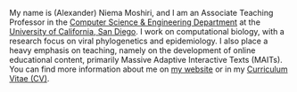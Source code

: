 My name is (Alexander) Niema Moshiri, and I am an Associate Teaching Professor in the [Computer Science & Engineering Department](https://cse.ucsd.edu/) at the [University of California, San Diego](https://ucsd.edu/). I work on computational biology, with a research focus on viral phylogenetics and epidemiology. I also place a heavy emphasis on teaching, namely on the development of online educational content, primarily Massive Adaptive Interactive Texts (MAITs). You can find more information about me on [my website](https://niema.net/) or in my [Curriculum Vitae (CV)](https://github.com/niemasd/curriculum-vitae/releases/latest/download/main.pdf).
